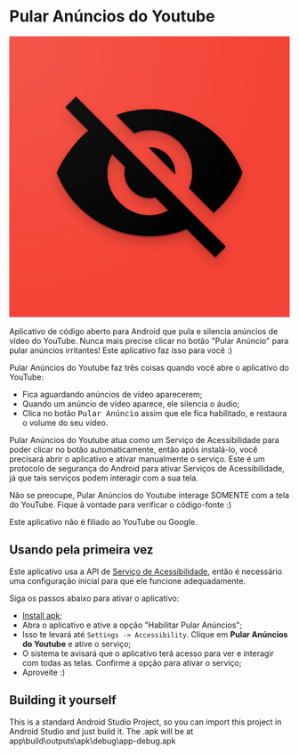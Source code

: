 # Pular Anúncios do Youtube

![Pular Anúncios do Youtube Imagem](./images/logo_web_hi_res_512.png)

Aplicativo de código aberto para Android que pula e silencia anúncios de vídeo do YouTube. Nunca mais precise clicar no botão "Pular Anúncio" para pular anúncios irritantes! Este aplicativo faz isso para você :)

Pular Anúncios do Youtube faz três coisas quando você abre o aplicativo do YouTube:
- Fica aguardando anúncios de vídeo aparecerem;
- Quando um anúncio de vídeo aparece, ele silencia o áudio;
- Clica no botão <kbd>Pular Anúncio</kbd> assim que ele fica habilitado, e restaura o volume do seu vídeo.

Pular Anúncios do Youtube atua como um Serviço de Acessibilidade para poder clicar no botão automaticamente, então após instalá-lo, você precisará abrir o aplicativo e ativar manualmente o serviço. Este é um protocolo de segurança do Android para ativar Serviços de Acessibilidade, já que tais serviços podem interagir com a sua tela.

Não se preocupe, Pular Anúncios do Youtube interage SOMENTE com a tela do YouTube. Fique à vontade para verificar o código-fonte :)

Este aplicativo não é filiado ao YouTube ou Google.

## Usando pela primeira vez

Este aplicativo usa a API de [Serviço de Acessibilidade](https://developer.android.com/guide/topics/ui/accessibility/service), então é necessário uma configuração inicial para que ele funcione adequadamente.

Siga os passos abaixo para ativar o aplicativo:

- [Install apk](https://github.com/alfeugds/youtubeadskipper/releases/latest);
- Abra o aplicativo e ative a opção "Habilitar Pular Anúncios";
- Isso te levará até `Settings -> Accessibility`. Clique em **Pular Anúncios do Youtube** e ative o serviço;
- O sistema te avisará que o aplicativo terá acesso para ver e interagir com todas as telas. Confirme a opção para ativar o serviço;
- Aproveite :)

## Building it yourself

This is a standard Android Studio Project, so you can import this project in Android Studio and just build it.
The .apk will be at app\build\outputs\apk\debug\app-debug.apk

